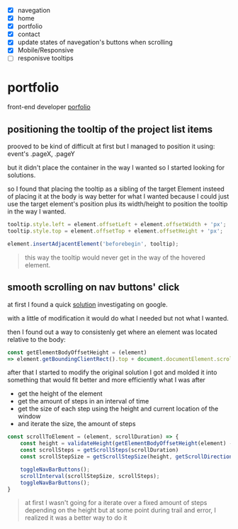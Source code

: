 - [X] navegation
- [X] home
- [X] portfolio
- [X] contact
- [X] update states of navegation's buttons when scrolling
- [X] Mobile/Responsive
- [ ] responisve tooltips

# portfolio
front-end developer [porfolio](https://brtkev.github.io/portfolio/)

## positioning the tooltip of the project list items

prooved to be kind of difficult at first but I managed to position it using:
event's .pageX, .pageY 

but it didn't place the container in the way I wanted so I started looking for solutions.

so I found that placing the tooltip as a sibling of the target Element insteed of placing it
at the body is way better for what I wanted because I could just use the target element's position 
plus its width/height to position the tooltip in the way I wanted.


```javascript
tooltip.style.left = element.offsetLeft + element.offsetWidth + 'px';
tooltip.style.top = element.offsetTop + element.offsetHeight + 'px';

element.insertAdjacentElement('beforebegin', tooltip);
```

>this way the tooltip would never get in the way of the hovered element.

## smooth scrolling on nav buttons' click

at first I found a quick [solution](https://stackoverflow.com/a/52478645/16828543) investigating on google.

with a little of modification it would do what I needed but not what I wanted.

then I found out a way to consistenly get where an element was located relative to the body:
```javascript
const getElementBodyOffsetHeight = (element) 
=> element.getBoundingClientRect().top + document.documentElement.scrollTop;
```

after that I started to modify the original solution I got and molded it into something that would fit better and more efficiently what I was after

- get the height of the element
- get the amount of steps in an interval of time
- get the size of each step using the height and current location of the window
- and iterate the size, the amount of steps

```javascript
const scrollToElement = (element, scrollDuration) => {
    const height = validateHeight(getElementBodyOffsetHeight(element) - document.getElementById('nav').offsetHeight);
    const scrollSteps = getScrollSteps(scrollDuration)
    const scrollStepSize = getScrollStepSize(height, getScrollDirection(height), scrollSteps);

    toggleNavBarButtons();
    scrollInterval(scrollStepSize, scrollSteps);
    toggleNavBarButtons();
}
```

>at first I wasn't going for a iterate over a fixed amount of steps depending on the height
>but at some point during trail and error, I realized it was a better way to do it
